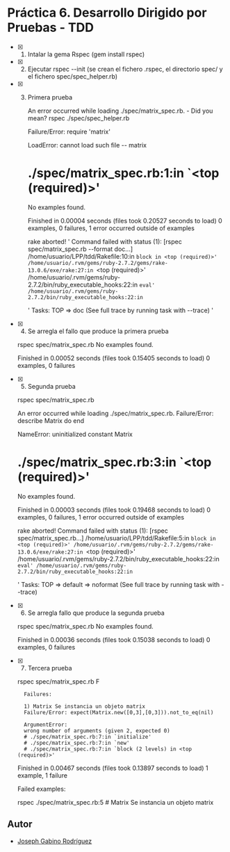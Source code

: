 # Práctica 6. Desarrollo Dirigido por Pruebas - TDD

- [x] 1. Intalar la gema Rspec (gem install rspec)

- [x] 2. Ejecutar rspec --init (se crean el fichero .rspec, el directorio spec/ y el fichero spec/spec\_helper.rb)

- [x] 3. Primera prueba

        An error occurred while loading ./spec/matrix_spec.rb. - Did you mean?
                    rspec ./spec/spec_helper.rb

        Failure/Error: require 'matrix'

        LoadError:
        cannot load such file -- matrix
        # ./spec/matrix_spec.rb:1:in `<top (required)>'
        No examples found.

        Finished in 0.00004 seconds (files took 0.20527 seconds to load)
        0 examples, 0 failures, 1 error occurred outside of examples

        rake aborted!
        '
        Command failed with status (1): [rspec spec/matrix_spec.rb --format doc...]
        /home/usuario/LPP/tdd/Rakefile:10:in `block in <top (required)>'
        /home/usuario/.rvm/gems/ruby-2.7.2/gems/rake-13.0.6/exe/rake:27:in `<top (required)>'
        /home/usuario/.rvm/gems/ruby-2.7.2/bin/ruby_executable_hooks:22:in `eval'
        /home/usuario/.rvm/gems/ruby-2.7.2/bin/ruby_executable_hooks:22:in `<main>'
        Tasks: TOP => doc
        (See full trace by running task with --trace)
        '


- [X] 4. Se arregla el fallo que produce la primera prueba

	rspec spec/matrix_spec.rb
	No examples found.


	Finished in 0.00052 seconds (files took 0.15405 seconds to load)
	0 examples, 0 failures


- [X] 5. Segunda prueba
	
	rspec spec/matrix_spec.rb

	An error occurred while loading ./spec/matrix_spec.rb.
	Failure/Error:
  	describe Matrix do
  	end

	NameError:
	uninitialized constant Matrix
	# ./spec/matrix_spec.rb:3:in `<top (required)>'
	No examples found.


	Finished in 0.00003 seconds (files took 0.19468 seconds to load)
	0 examples, 0 failures, 1 error occurred outside of examples

	rake aborted!
	Command failed with status (1): [rspec spec/matrix_spec.rb...]
	/home/usuario/LPP/tdd/Rakefile:5:in `block in <top (required)>'
	/home/usuario/.rvm/gems/ruby-2.7.2/gems/rake-13.0.6/exe/rake:27:in `<top (required)>'
	/home/usuario/.rvm/gems/ruby-2.7.2/bin/ruby_executable_hooks:22:in `eval'
	/home/usuario/.rvm/gems/ruby-2.7.2/bin/ruby_executable_hooks:22:in `<main>'
	Tasks: TOP => default => noformat
	(See full trace by running task with --trace)

		

- [X] 6. Se arregla fallo que produce la segunda prueba

	rspec spec/matrix_spec.rb
	No examples found.


	Finished in 0.00036 seconds (files took 0.15038 seconds to load)
	0 examples, 0 failures


- [X] 7. Tercera prueba 

	rspec spec/matrix_spec.rb
        F

        Failures:

        1) Matrix Se instancia un objeto matrix
        Failure/Error: expect(Matrix.new([0,3],[0,3])).not_to_eq(nil)
     
        ArgumentError:
        wrong number of arguments (given 2, expected 0)
        # ./spec/matrix_spec.rb:7:in `initialize'
        # ./spec/matrix_spec.rb:7:in `new'
        # ./spec/matrix_spec.rb:7:in `block (2 levels) in <top (required)>'

	Finished in 0.00467 seconds (files took 0.13897 seconds to load)
	1 example, 1 failure

	Failed examples:

	rspec ./spec/matrix_spec.rb:5 # Matrix Se instancia un objeto matrix



## Autor
* [Joseph Gabino Rodríguez](https://github.com/alu0101329161)
